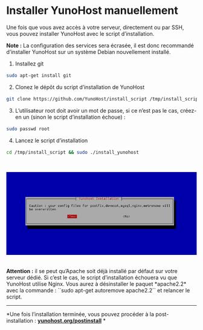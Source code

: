 # Installer YunoHost manuellement

Une fois que vous avez accès à votre serveur, directement ou par SSH, vous pouvez installer YunoHost avec le script d’installation.

<div class="alert alert-info">
<b>Note :</b> La configuration des services sera écrasée, il est donc recommandé d’installer YunoHost sur un système Debian nouvellement installé.
</div>

1. Installez git
```bash
sudo apt-get install git
```

2. Clonez le dépôt du script d’installation de YunoHost
```bash
git clone https://github.com/YunoHost/install_script /tmp/install_script
```

3. L’utilisateur root doit avoir un mot de passe, si ce n’est pas le cas, créez-en un (sinon le script d’installation échoue) :
```bash
sudo passwd root
```

4. Lancez le script d’installation
```bash
cd /tmp/install_script && sudo ./install_yunohost
```

<br>

<p class="text-center">
<img src="/images/install_script.png">
</p>

<br>

<div class="alert alert-warning">
<b>Attention :</b> il se peut qu’Apache soit déjà installé par défaut sur votre serveur dédié. Si c’est le cas, le script d’installation échouera vu que YunoHost utilise Nginx. Vous aurez à désinstaller le paquet *apache2.2* avec la commande : ``sudo apt-get autoremove apache2.2`` et relancer le script.
</div>

---

*Une fois l’installation terminée, vous pouvez procéder à la post-installation : **[yunohost.org/postinstall](/postinstall_fr)** *
